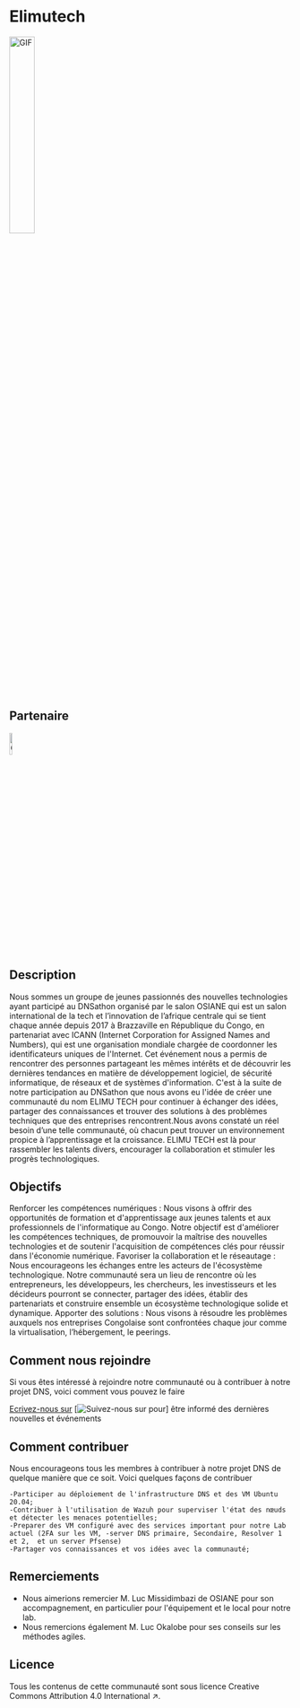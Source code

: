 # Elimutech
 <img align="center" width="30%" alt="GIF" src="https://user-images.githubusercontent.com/140571749/257532390-9c1dc640-b1fe-4fb8-83d0-44067b9a58a9.png"/>
 
## Partenaire
 <img align="center" width="10%" alt="GIF" src="https://user-images.githubusercontent.com/140571749/257671926-65f8d186-4857-4d8e-8605-52353c169666.png"/>
 
## Description

<p>
Nous sommes un groupe de jeunes passionnés des nouvelles technologies ayant participé au DNSathon organisé par le salon OSIANE qui est un salon international de la tech et l’innovation de l’afrique centrale qui se tient chaque année depuis 2017 à Brazzaville en République du Congo, en partenariat avec ICANN (Internet Corporation for Assigned Names  and Numbers), qui est une organisation mondiale chargée de coordonner les identificateurs uniques de l'Internet. Cet événement nous a permis de rencontrer des personnes partageant les mêmes intérêts et de découvrir les dernières tendances en matière de développement logiciel, de sécurité informatique, de réseaux et de systèmes d'information.
C'est à la suite de notre participation au DNSathon que nous avons eu l'idée de créer une communauté du nom ELIMU TECH pour continuer à échanger des idées, partager des connaissances et trouver des solutions à des problèmes techniques que des entreprises rencontrent.Nous avons constaté un réel besoin d’une telle communauté, où chacun peut trouver un environnement propice à l’apprentissage et la croissance. ELIMU TECH est là pour rassembler les talents divers, encourager la collaboration et stimuler les progrès technologiques.
</p>
 
## Objectifs

Renforcer les compétences numériques : Nous visons à offrir des opportunités de formation et d'apprentissage aux jeunes talents et aux professionnels de l'informatique au Congo. Notre objectif est d'améliorer les compétences techniques, de promouvoir la maîtrise des nouvelles technologies et de soutenir l'acquisition de compétences clés pour réussir dans l'économie numérique.
Favoriser la collaboration et le réseautage : Nous encourageons les échanges entre les acteurs de l'écosystème technologique. Notre communauté sera un lieu de rencontre où les entrepreneurs, les développeurs, les chercheurs, les investisseurs et les décideurs pourront se connecter, partager des idées, établir des partenariats et construire ensemble un écosystème technologique solide et dynamique.
Apporter des solutions : Nous visons à résoudre les problèmes auxquels nos entreprises Congolaise sont confrontées chaque jour comme la virtualisation, l’hébergement, le peerings.


## Comment nous rejoindre

Si vous êtes intéressé à rejoindre notre communauté ou à contribuer à notre projet DNS, voici comment vous pouvez le faire

   [  Ecrivez-nous sur](https://elimutechcongo@gmail.com)
  [![Suivez-nous sur pour](https://www.facebook.com/100095236926078/posts/pfbid02a3HUvsCtBokcyxZoWsRCiZuPSfgQxrDX5hXA8BXTfwMhri3XKY1vLtpx7dZShQ1Rl/?mibextid=cr9u03)] être informé des dernières nouvelles et événements

## Comment contribuer

Nous encourageons tous les membres à contribuer à notre projet DNS de quelque manière que ce soit. Voici quelques façons de contribuer

    -Participer au déploiement de l'infrastructure DNS et des VM Ubuntu 20.04;
    -Contribuer à l'utilisation de Wazuh pour superviser l'état des nœuds et détecter les menaces potentielles;
    -Preparer des VM configuré avec des services important pour notre Lab actuel (2FA sur les VM, -server DNS primaire, Secondaire, Resolver 1 et 2,  et un server Pfsense)
    -Partager vos connaissances et vos idées avec la communauté;

## Remerciements

- Nous aimerions remercier M. Luc Missidimbazi de OSIANE pour son accompagnement, en particulier pour l'équipement et le local pour notre lab.
- Nous remercions également M. Luc Okalobe pour ses conseils sur les méthodes agiles.

## Licence

Tous les contenus de cette communauté sont sous licence Creative Commons Attribution 4.0 International ↗.
